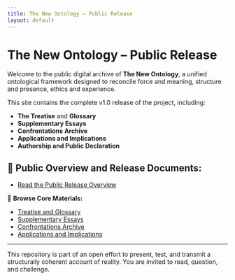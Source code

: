 ```yaml
---
title: The New Ontology – Public Release
layout: default
---
```


# The New Ontology – Public Release

Welcome to the public digital archive of **The New Ontology**, a unified ontological framework designed to reconcile force and meaning, structure and presence, ethics and experience.

This site contains the complete v1.0 release of the project, including:

- **The Treatise** and **Glossary**
- **Supplementary Essays**
- **Confrontations Archive**
- **Applications and Implications**
- **Authorship and Public Declaration**

## 📘 Public Overview and Release Documents:
- [Read the Public Release Overview](/the-new-ontology---public-release/overview/)

📂 **Browse Core Materials:**
- [Treatise and Glossary](/the-new-ontology---public-release/treatise-and-glossary/)
- [Supplementary Essays](supplementary-essays)
- [Confrontations Archive](./)
- [Applications and Implications](./)

---

This repository is part of an open effort to present, test, and transmit a structurally coherent account of reality. You are invited to read, question, and challenge.


